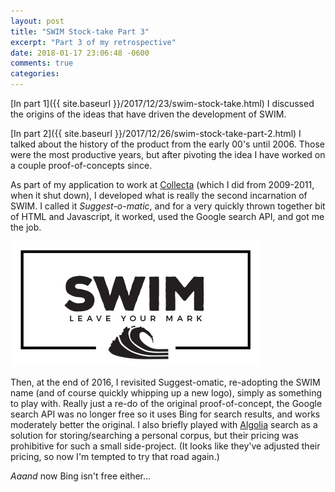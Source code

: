 ```yaml
---
layout: post
title: "SWIM Stock-take Part 3"
excerpt: "Part 3 of my retrospective"
date: 2018-01-17 23:06:48 -0600
comments: true
categories: 
---
```


[In part 1]({{ site.baseurl }}/2017/12/23/swim-stock-take.html) I discussed the origins of the ideas that have driven the development of SWIM.

[In part 2]({{ site.baseurl }}/2017/12/26/swim-stock-take-part-2.html) I talked about the history of the product from the early 00's until 2006. Those were the most productive years, but after pivoting the idea I have worked on a couple proof-of-concepts since.

As part of my application to work at [Collecta](https://www.linkedin.com/company/628089/) (which I did from 2009-2011, when it shut down), I developed what is really the second incarnation of SWIM. I called it _Suggest-o-matic_, and for a very quickly thrown together bit of HTML and Javascript, it worked, used the Google search API, and got me the job. 

![](https://github.com/dealingwith/swim/raw/master/public/images/swim-new-logo.png)

Then, at the end of 2016, I revisited Suggest-omatic, re-adopting the SWIM name (and of course quickly whipping up a new logo), simply as something to play with. Really just a re-do of the original proof-of-concept, the Google search API was no longer free so it uses Bing for search results, and works moderately better the original. I also briefly played with [Algolia](https://www.algolia.com/) search as a solution for storing/searching a personal corpus, but their pricing was prohibitive for such a small side-project. (It looks like they've adjusted their pricing, so now I'm tempted to try that road again.)

*Aaand* now Bing isn't free either...
